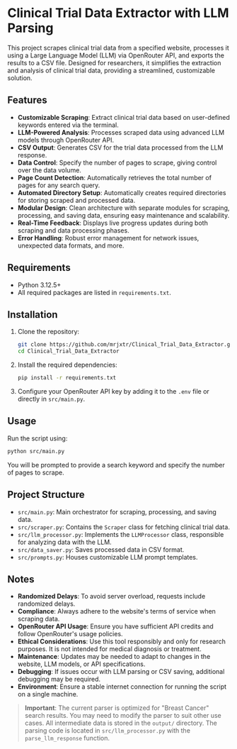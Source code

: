 # Clinical Trial Data Extractor with LLM Parsing

This project scrapes clinical trial data from a specified website, processes it using a Large Language Model (LLM) via OpenRouter API, and exports the results to a CSV file. Designed for researchers, it simplifies the extraction and analysis of clinical trial data, providing a streamlined, customizable solution.

## Features

- **Customizable Scraping**: Extract clinical trial data based on user-defined keywords entered via the terminal.
- **LLM-Powered Analysis**: Processes scraped data using advanced LLM models through OpenRouter API.
- **CSV Output**: Generates CSV for the trial data processed from the LLM response.
- **Data Control**: Specify the number of pages to scrape, giving control over the data volume.
- **Page Count Detection**: Automatically retrieves the total number of pages for any search query.
- **Automated Directory Setup**: Automatically creates required directories for storing scraped and processed data.
- **Modular Design**: Clean architecture with separate modules for scraping, processing, and saving data, ensuring easy maintenance and scalability.
- **Real-Time Feedback**: Displays live progress updates during both scraping and data processing phases.
- **Error Handling**: Robust error management for network issues, unexpected data formats, and more.

## Requirements

- Python 3.12.5+
- All required packages are listed in `requirements.txt`.

## Installation

1. Clone the repository:

   ```bash
   git clone https://github.com/mrjxtr/Clinical_Trial_Data_Extractor.git
   cd Clinical_Trial_Data_Extractor
   ```

2. Install the required dependencies:

   ```bash
   pip install -r requirements.txt
   ```

3. Configure your OpenRouter API key by adding it to the `.env` file or directly in `src/main.py`.

## Usage

Run the script using:

```bash
python src/main.py
```

You will be prompted to provide a search keyword and specify the number of pages to scrape.

## Project Structure

- `src/main.py`: Main orchestrator for scraping, processing, and saving data.
- `src/scraper.py`: Contains the `Scraper` class for fetching clinical trial data.
- `src/llm_processor.py`: Implements the `LLMProcessor` class, responsible for analyzing data with the LLM.
- `src/data_saver.py`: Saves processed data in CSV format.
- `src/prompts.py`: Houses customizable LLM prompt templates.

## Notes

- **Randomized Delays**: To avoid server overload, requests include randomized delays.
- **Compliance**: Always adhere to the website's terms of service when scraping data.
- **OpenRouter API Usage**: Ensure you have sufficient API credits and follow OpenRouter's usage policies.
- **Ethical Considerations**: Use this tool responsibly and only for research purposes. It is not intended for medical diagnosis or treatment.
- **Maintenance**: Updates may be needed to adapt to changes in the website, LLM models, or API specifications.
- **Debugging**: If issues occur with LLM parsing or CSV saving, additional debugging may be required.
- **Environment**: Ensure a stable internet connection for running the script on a single machine.

> **Important**: The current parser is optimized for "Breast Cancer" search results. You may need to modify the parser to suit other use cases. All intermediate data is stored in the `output/` directory. The parsing code is located in `src/llm_processor.py` with the `parse_llm_response` function.
